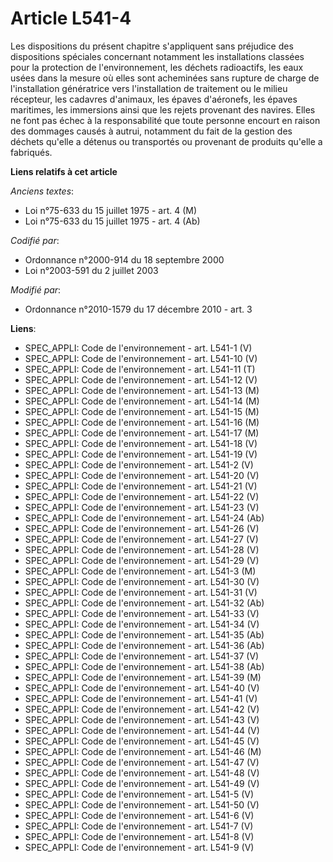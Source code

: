 # Article L541-4

Les dispositions du présent chapitre s'appliquent sans préjudice des dispositions spéciales concernant notamment les
installations classées pour la protection de l'environnement, les déchets radioactifs, les eaux usées dans la mesure où elles
sont acheminées sans rupture de charge de l'installation génératrice vers l'installation de traitement ou le milieu
récepteur, les cadavres d'animaux, les épaves d'aéronefs, les épaves maritimes, les immersions ainsi que les rejets provenant
des navires. Elles ne font pas échec à la responsabilité que toute personne encourt en raison des dommages causés à autrui,
notamment du fait de la gestion des déchets qu'elle a détenus ou transportés ou provenant de produits qu'elle a fabriqués.

**Liens relatifs à cet article**

_Anciens textes_:

  - Loi n°75-633 du 15 juillet 1975 - art. 4 (M)
  - Loi n°75-633 du 15 juillet 1975 - art. 4 (Ab)

_Codifié par_:

  - Ordonnance n°2000-914 du 18 septembre 2000
  - Loi n°2003-591 du 2 juillet 2003

_Modifié par_:

  - Ordonnance n°2010-1579 du 17 décembre 2010 - art. 3

**Liens**:

  - SPEC_APPLI: Code de l'environnement - art. L541-1 (V)
  - SPEC_APPLI: Code de l'environnement - art. L541-10 (V)
  - SPEC_APPLI: Code de l'environnement - art. L541-11 (T)
  - SPEC_APPLI: Code de l'environnement - art. L541-12 (V)
  - SPEC_APPLI: Code de l'environnement - art. L541-13 (M)
  - SPEC_APPLI: Code de l'environnement - art. L541-14 (M)
  - SPEC_APPLI: Code de l'environnement - art. L541-15 (M)
  - SPEC_APPLI: Code de l'environnement - art. L541-16 (M)
  - SPEC_APPLI: Code de l'environnement - art. L541-17 (M)
  - SPEC_APPLI: Code de l'environnement - art. L541-18 (V)
  - SPEC_APPLI: Code de l'environnement - art. L541-19 (V)
  - SPEC_APPLI: Code de l'environnement - art. L541-2 (V)
  - SPEC_APPLI: Code de l'environnement - art. L541-20 (V)
  - SPEC_APPLI: Code de l'environnement - art. L541-21 (V)
  - SPEC_APPLI: Code de l'environnement - art. L541-22 (V)
  - SPEC_APPLI: Code de l'environnement - art. L541-23 (V)
  - SPEC_APPLI: Code de l'environnement - art. L541-24 (Ab)
  - SPEC_APPLI: Code de l'environnement - art. L541-26 (V)
  - SPEC_APPLI: Code de l'environnement - art. L541-27 (V)
  - SPEC_APPLI: Code de l'environnement - art. L541-28 (V)
  - SPEC_APPLI: Code de l'environnement - art. L541-29 (V)
  - SPEC_APPLI: Code de l'environnement - art. L541-3 (M)
  - SPEC_APPLI: Code de l'environnement - art. L541-30 (V)
  - SPEC_APPLI: Code de l'environnement - art. L541-31 (V)
  - SPEC_APPLI: Code de l'environnement - art. L541-32 (Ab)
  - SPEC_APPLI: Code de l'environnement - art. L541-33 (V)
  - SPEC_APPLI: Code de l'environnement - art. L541-34 (V)
  - SPEC_APPLI: Code de l'environnement - art. L541-35 (Ab)
  - SPEC_APPLI: Code de l'environnement - art. L541-36 (Ab)
  - SPEC_APPLI: Code de l'environnement - art. L541-37 (V)
  - SPEC_APPLI: Code de l'environnement - art. L541-38 (Ab)
  - SPEC_APPLI: Code de l'environnement - art. L541-39 (M)
  - SPEC_APPLI: Code de l'environnement - art. L541-40 (V)
  - SPEC_APPLI: Code de l'environnement - art. L541-41 (V)
  - SPEC_APPLI: Code de l'environnement - art. L541-42 (V)
  - SPEC_APPLI: Code de l'environnement - art. L541-43 (V)
  - SPEC_APPLI: Code de l'environnement - art. L541-44 (V)
  - SPEC_APPLI: Code de l'environnement - art. L541-45 (V)
  - SPEC_APPLI: Code de l'environnement - art. L541-46 (M)
  - SPEC_APPLI: Code de l'environnement - art. L541-47 (V)
  - SPEC_APPLI: Code de l'environnement - art. L541-48 (V)
  - SPEC_APPLI: Code de l'environnement - art. L541-49 (V)
  - SPEC_APPLI: Code de l'environnement - art. L541-5 (V)
  - SPEC_APPLI: Code de l'environnement - art. L541-50 (V)
  - SPEC_APPLI: Code de l'environnement - art. L541-6 (V)
  - SPEC_APPLI: Code de l'environnement - art. L541-7 (V)
  - SPEC_APPLI: Code de l'environnement - art. L541-8 (V)
  - SPEC_APPLI: Code de l'environnement - art. L541-9 (V)
